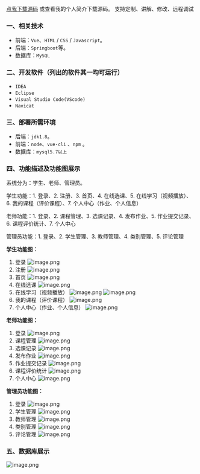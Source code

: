 [点我下载源码](https://www.oneprosol.com/detail/bc9818608c0240778ce9103dee6a88ed) 
或查看我的个人简介下载源码。
支持定制、讲解、修改、远程调试

### 一、相关技术

- 前端：`Vue`、`HTML` / `CSS` / `Javascript`。
- 后端：`Springboot`等。
- 数据库：`MySQL`

### 二、开发软件（列出的软件其一均可运行）

- `IDEA`
- `Eclipse`
- `Visual Studio Code(VScode)`
- `Navicat`

### 三、部署所需环境

- 后端：`jdk1.8`。
- 前端：`node`、`vue-cli` 、`npm`  。
- 数据库：`mysql5.7以上`

### 四、功能描述及功能图展示

系统分为：学生、老师、管理员。

学生功能：1. 登录、2. 注册、3. 首页、4. 在线选课、5. 在线学习（视频播放）、6. 我的课程（评价课程）、7. 个人中心（作业、个人信息）

老师功能：1. 登录、2. 课程管理、3. 选课记录、4. 发布作业、5. 作业提交记录、6. 课程评价统计、7. 个人中心

管理员功能：1. 登录、2. 学生管理、3. 教师管理、4. 类别管理、5. 评论管理

**学生功能图：**

1. 登录
   ![image.png](https://pic.picprosol.com/user_upload/1ca4a16527164fbdbe5588f4023765f3/2024-12-07%2013:29:28_image.png)
2. 注册
   ![image.png](https://pic.picprosol.com/user_upload/1ca4a16527164fbdbe5588f4023765f3/2024-12-07%2013:29:35_image.png)
3. 首页
   ![image.png](https://pic.picprosol.com/user_upload/1ca4a16527164fbdbe5588f4023765f3/2024-12-07%2013:29:40_image.png)
4. 在线选课
   ![image.png](https://pic.picprosol.com/user_upload/1ca4a16527164fbdbe5588f4023765f3/2024-12-07%2013:30:35_image.png)
5. 在线学习（视频播放）
   ![image.png](https://pic.picprosol.com/user_upload/1ca4a16527164fbdbe5588f4023765f3/2024-12-07%2013:31:11_image.png)
   ![image.png](https://pic.picprosol.com/user_upload/1ca4a16527164fbdbe5588f4023765f3/2024-12-07%2013:30:56_image.png)
6. 我的课程（评价课程）
   ![image.png](https://pic.picprosol.com/user_upload/1ca4a16527164fbdbe5588f4023765f3/2024-12-07%2013:31:43_image.png)
7. 个人中心（作业、个人信息）
   ![image.png](https://pic.picprosol.com/user_upload/1ca4a16527164fbdbe5588f4023765f3/2024-12-07%2013:31:50_image.png)

**老师功能图：**

1. 登录
   ![image.png](https://pic.picprosol.com/user_upload/1ca4a16527164fbdbe5588f4023765f3/2024-12-07%2013:32:00_image.png)
2. 课程管理
   ![image.png](https://pic.picprosol.com/user_upload/1ca4a16527164fbdbe5588f4023765f3/2024-12-07%2013:32:08_image.png)
3. 选课记录
   ![image.png](https://pic.picprosol.com/user_upload/1ca4a16527164fbdbe5588f4023765f3/2024-12-07%2013:32:20_image.png)
4. 发布作业
   ![image.png](https://pic.picprosol.com/user_upload/1ca4a16527164fbdbe5588f4023765f3/2024-12-07%2013:32:35_image.png)
5. 作业提交记录
   ![image.png](https://pic.picprosol.com/user_upload/1ca4a16527164fbdbe5588f4023765f3/2024-12-07%2013:32:46_image.png)
6. 课程评价统计
   ![image.png](https://pic.picprosol.com/user_upload/1ca4a16527164fbdbe5588f4023765f3/2024-12-07%2013:32:52_image.png)
7. 个人中心
   ![image.png](https://pic.picprosol.com/user_upload/1ca4a16527164fbdbe5588f4023765f3/2024-12-07%2013:32:58_image.png)

**管理员功能图：**

1. 登录
   ![image.png](https://pic.picprosol.com/user_upload/1ca4a16527164fbdbe5588f4023765f3/2024-12-07%2013:32:00_image.png)
2. 学生管理
   ![image.png](https://pic.picprosol.com/user_upload/1ca4a16527164fbdbe5588f4023765f3/2024-12-07%2013:33:14_image.png)
3. 教师管理
   ![image.png](https://pic.picprosol.com/user_upload/1ca4a16527164fbdbe5588f4023765f3/2024-12-07%2013:33:22_image.png)
4. 类别管理
   ![image.png](https://pic.picprosol.com/user_upload/1ca4a16527164fbdbe5588f4023765f3/2024-12-07%2013:33:27_image.png)
5. 评论管理
   ![image.png](https://pic.picprosol.com/user_upload/1ca4a16527164fbdbe5588f4023765f3/2024-12-07%2013:33:36_image.png)

### 五、数据库展示

![image.png](https://pic.picprosol.com/user_upload/1ca4a16527164fbdbe5588f4023765f3/2024-12-07%2013:34:15_image.png)

